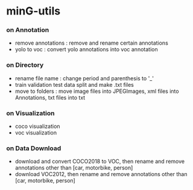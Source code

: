 # minG-utils

### on Annotation
- remove annotations : remove and rename certain annotations
- yolo to voc : convert yolo annotations into voc annotation 

### on Directory
- rename file name : change period and parenthesis to '_'
- train validation test data split and make .txt files
- move to folders : move image files into JPEGImages, xml files into Annotations, txt files into txt

### on Visualization
- coco visualization
- voc visualization

### on Data Download
- download and convert COCO2018 to VOC, then rename and remove annotations other than [car, motorbike, person]
- download VOC2012, then rename and remove annotations other than [car, motorbike, person]
